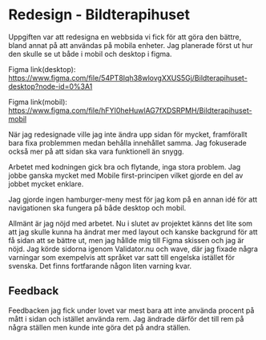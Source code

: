 # Redesign - Bildterapihuset

Uppgiften var att redesigna en webbsida vi fick för att göra den bättre, bland annat på att användas på mobila enheter. Jag planerade först ut hur den skulle se ut både i mobil och desktop i figma. 

Figma link(desktop): https://www.figma.com/file/54PT8Iqh38wlovgXXUS5Gj/Bildterapihuset-desktop?node-id=0%3A1 

Figma link(mobil): https://www.figma.com/file/hFYI0heHuwlAG7fXDSRPMH/Bildterapihuset-mobil 

När jag redesignade ville jag inte ändra upp sidan för mycket, framförallt bara fixa problemmen medan behålla innehållet samma. Jag fokuserade också mer på att sidan ska vara funktionell än snygg. 

Arbetet med kodningen gick bra och flytande, inga stora problem. Jag jobbe ganska mycket med Mobile first-principen vilket gjorde en del av jobbet mycket enklare. 

Jag gjorde ingen hamburger-meny mest för jag kom på en annan idé för att navigationen ska fungera på både desktop och mobil. 

Allmänt är jag nöjd med arbetet. Nu i slutet av projektet känns det lite som att jag skulle kunna ha ändrat mer med layout och kanske backgrund för att få sidan att se bättre ut, men jag hållde mig till Figma skissen och jag är nöjd. Jag körde sidorna igenom Validator.nu och wave, där jag fixade några varningar som exempelvis att språket var satt till engelska istället för svenska. Det finns fortfarande någon liten varning kvar. 

## Feedback
Feedbacken jag fick under lovet var mest bara att inte använda procent på mått i sidan och istället använda rem. Jag ändrade därför det till rem på några ställen men kunde inte göra det på andra ställen. 